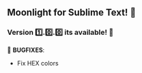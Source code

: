 ## Moonlight for Sublime Text! 🎁

### Version 1️⃣.0️⃣.0️⃣ its available! 🎉

🐛 **BUGFIXES**:

* Fix HEX colors

